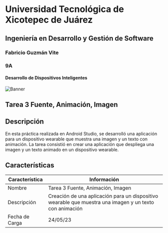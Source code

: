 # Universidad Tecnológica de Xicotepec de Juárez
## Ingeniería en Desarrollo y Gestión de Software
### Fabricio Guzmán Vite
### 9A
#### Desarrollo de Dispositivos Inteligentes

![Banner](https://i.postimg.cc/28Zg3QFz/Banner-de-Twitch-Nubes-Gamer-Chica-Morado.png)

## Tarea 3 Fuente, Animación, Imagen

## Descripción
En esta práctica realizada en Android Studio, se desarrolló una aplicación para un dispositivo wearable que muestra una imagen y un texto con animación. La tarea consistió en crear una aplicación que despliega una imagen y un texto animado en un dispositivo wearable.

## Características
| Característica         | Información                                                              |
|------------------------|--------------------------------------------------------------------------|
| Nombre                 | Tarea 3 Fuente, Animación, Imagen                                        |
| Descripción            | Creación de una aplicación para un dispositivo wearable que muestra una imagen y un texto con animación |
| Fecha de Carga         | 24/05/23                                                                 |
